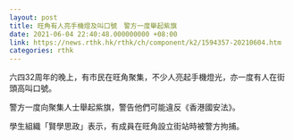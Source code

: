 ```yaml
---
layout: post
title: 旺角有人亮手機燈及叫口號　警方一度舉起紫旗
date: 2021-06-04 22:40:48.000000000 +08:00
link: https://news.rthk.hk/rthk/ch/component/k2/1594357-20210604.htm
categories: rthk
---
```


六四32周年的晚上，有市民在旺角聚集，不少人亮起手機燈光，亦一度有人在街頭高叫口號。

警方一度向聚集人士舉起紫旗，警告他們可能違反《香港國安法》。

學生組織「賢學思政」表示，有成員在旺角設立街站時被警方拘捕。
